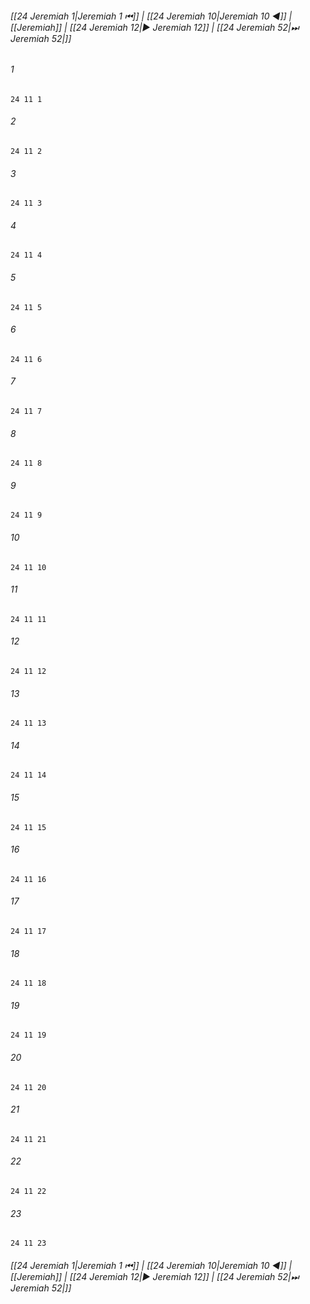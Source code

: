 
###### [[24 Jeremiah 1|Jeremiah 1 ⏮]] | [[24 Jeremiah 10|Jeremiah 10 ◀]] | [[Jeremiah]] | [[24 Jeremiah 12|▶ Jeremiah 12]] | [[24 Jeremiah 52|⏭ Jeremiah 52|]]

###### 1
``` verse
24 11 1 
```
###### 2
``` verse
24 11 2 
```
###### 3
``` verse
24 11 3 
```
###### 4
``` verse
24 11 4 
```
###### 5
``` verse
24 11 5 
```
###### 6
``` verse
24 11 6 
```
###### 7
``` verse
24 11 7 
```
###### 8
``` verse
24 11 8 
```
###### 9
``` verse
24 11 9 
```
###### 10
``` verse
24 11 10 
```
###### 11
``` verse
24 11 11 
```
###### 12
``` verse
24 11 12 
```
###### 13
``` verse
24 11 13 
```
###### 14
``` verse
24 11 14 
```
###### 15
``` verse
24 11 15 
```
###### 16
``` verse
24 11 16 
```
###### 17
``` verse
24 11 17 
```
###### 18
``` verse
24 11 18 
```
###### 19
``` verse
24 11 19 
```
###### 20
``` verse
24 11 20 
```
###### 21
``` verse
24 11 21 
```
###### 22
``` verse
24 11 22 
```
###### 23
``` verse
24 11 23 
```

###### [[24 Jeremiah 1|Jeremiah 1 ⏮]] | [[24 Jeremiah 10|Jeremiah 10 ◀]] | [[Jeremiah]] | [[24 Jeremiah 12|▶ Jeremiah 12]] | [[24 Jeremiah 52|⏭ Jeremiah 52|]]

